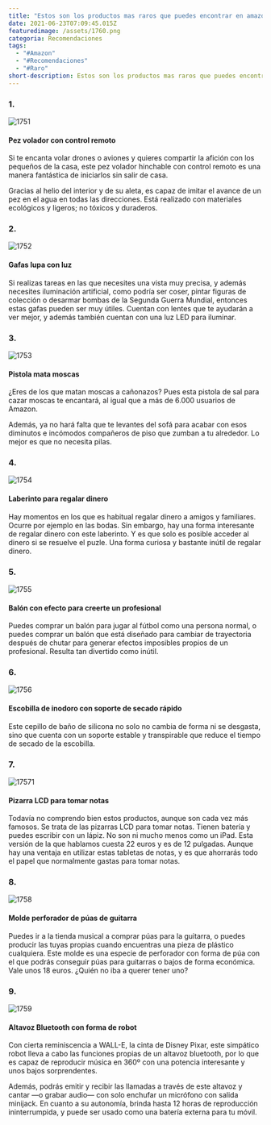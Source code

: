 ```yaml
---
title: "Estos son los productos mas raros que puedes encontrar en amazon "
date: 2021-06-23T07:09:45.015Z
featuredimage: /assets/1760.png
categoria: Recomendaciones
tags:
  - "#Amazon"
  - "#Recomendaciones"
  - "#Raro"
short-description: Estos son los productos mas raros que puedes encontrar en amazon
---
```

### 1.

![1751](/assets/1751.jpg "1751")

#### Pez volador con control remoto


Si te encanta volar drones o aviones y quieres compartir la afición con los pequeños de la casa, este pez volador hinchable con control remoto es una manera fantástica de iniciarlos sin salir de casa.

Gracias al helio del interior y de su aleta, es capaz de imitar el avance de un pez en el agua en todas las direcciones. Está realizado con materiales ecológicos y ligeros; no tóxicos y duraderos.

### 2.

![1752](/assets/1752.jpg "1752")

#### Gafas lupa con luz


Si realizas tareas en las que necesites una vista muy precisa, y además necesites iluminación artificial, como podría ser coser, pintar figuras de colección o desarmar bombas de la Segunda Guerra Mundial, entonces estas gafas pueden ser muy útiles. Cuentan con lentes que te ayudarán a ver mejor, y además también cuentan con una luz LED para iluminar.

### 3.

![1753](/assets/1753.jpg "1753")

#### Pistola mata moscas


¿Eres de los que matan moscas a cañonazos? Pues esta pistola de sal para cazar moscas te encantará, al igual que a más de 6.000 usuarios de Amazon.

Además, ya no hará falta que te levantes del sofá para acabar con esos diminutos e incómodos compañeros de piso que zumban a tu alrededor. Lo mejor es que no necesita pilas.

### 4.

![1754](/assets/1754.jpg "1754")

#### Laberinto para regalar dinero


Hay momentos en los que es habitual regalar dinero a amigos y familiares. Ocurre por ejemplo en las bodas. Sin embargo, hay una forma interesante de regalar dinero con este laberinto. Y es que solo es posible acceder al dinero si se resuelve el puzle. Una forma curiosa y bastante inútil de regalar dinero.

### 5.

![1755](/assets/1755.jpg "1755")

#### Balón con efecto para creerte un profesional


Puedes comprar un balón para jugar al fútbol como una persona normal, o puedes comprar un balón que está diseñado para cambiar de trayectoria después de chutar para generar efectos imposibles propios de un profesional. Resulta tan divertido como inútil.

### 6.

![1756](/assets/1756.jpg "1756")

#### Escobilla de inodoro con soporte de secado rápido


Este cepillo de baño de silicona no solo no cambia de forma ni se desgasta, sino que cuenta con un soporte estable y transpirable que reduce el tiempo de secado de la escobilla.

### 7.

![17571](/assets/1757.jpg "1757")

#### Pizarra LCD para tomar notas


Todavía no comprendo bien estos productos, aunque son cada vez más famosos. Se trata de las pizarras LCD para tomar notas. Tienen batería y puedes escribir con un lápiz. No son ni mucho menos como un iPad. Esta versión de la que hablamos cuesta 22 euros y es de 12 pulgadas. Aunque hay una ventaja en utilizar estas tabletas de notas, y es que ahorrarás todo el papel que normalmente gastas para tomar notas.

### 8.

![1758](/assets/1758.jpg "1758")

#### Molde perforador de púas de guitarra


Puedes ir a la tienda musical a comprar púas para la guitarra, o puedes producir las tuyas propias cuando encuentras una pieza de plástico cualquiera. Este molde es una especie de perforador con forma de púa con el que podrás conseguir púas para guitarras o bajos de forma económica. Vale unos 18 euros. ¿Quién no iba a querer tener uno?

### 9.

![1759](/assets/1759.jpg "1759")

#### Altavoz Bluetooth con forma de robot


Con cierta reminiscencia a WALL-E, la cinta de Disney Pixar, este simpático robot lleva a cabo las funciones propias de un altavoz bluetooth, por lo que es capaz de reproducir música en 360º con una potencia interesante y unos bajos sorprendentes.

Además, podrás emitir y recibir las llamadas a través de este altavoz y cantar —o grabar audio— con solo enchufar un micrófono con salida minijack. En cuanto a su autonomía, brinda hasta 12 horas de reproducción ininterrumpida, y puede ser usado como una batería externa para tu móvil.